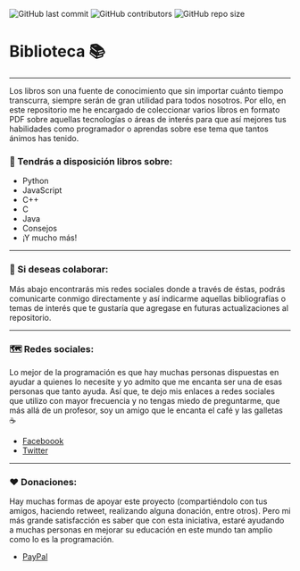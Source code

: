 ![GitHub last commit](https://img.shields.io/github/last-commit/educa2ucv/libreria?color=%23229395&label=Last%20commit&logo=git&logoColor=%23fff&style=for-the-badge) ![GitHub contributors](https://img.shields.io/github/contributors/educa2ucv/libreria?color=%237acbcd&logo=github&logoColor=%23fff&style=for-the-badge) ![GitHub repo size](https://img.shields.io/github/repo-size/educa2ucv/libreria?color=%23229395&logo=github&logoColor=%23fff&style=for-the-badge)

# Biblioteca 📚
---

Los libros son una fuente de conocimiento que sin importar cuánto tiempo transcurra, siempre serán de gran utilidad para todos nosotros. Por ello, en este repositorio me he encargado de coleccionar varios libros en formato PDF sobre aquellas tecnologías o áreas de interés para que así mejores tus habilidades como programador o aprendas sobre ese tema que tantos ánimos has tenido.

### 📝 Tendrás a disposición libros sobre:

- Python
- JavaScript
- C++
- C
- Java
- Consejos
- ¡Y mucho más!

---

### 🙌 Si deseas colaborar:

Más abajo encontrarás mis redes sociales donde a través de éstas, podrás comunicarte conmigo directamente y así indicarme aquellas bibliografías o temas de interés que te gustaría que agregase en futuras actualizaciones al repositorio.

---
### 🗺️ Redes sociales:

Lo mejor de la programación es que hay muchas personas dispuestas en ayudar a quienes lo necesite y yo admito que me encanta ser una de esas personas que tanto ayuda. Así que, te dejo mis enlaces a redes sociales que utilizo con mayor frecuencia y no tengas miedo de preguntarme, que más allá de un profesor, soy un amigo que le encanta el café y las galletas ☕

- [Faceboook][fb]
- [Twitter][tw]

---
### ❤️ Donaciones:

Hay muchas formas de apoyar este proyecto (compartiéndolo con tus amigos, haciendo retweet, realizando alguna donación, entre otros). Pero mi más grande satisfacción es saber que con esta iniciativa, estaré ayudando a muchas personas en mejorar su educación en este mundo tan amplio como lo es la programación.

- [PayPal][paypal]

<!-- Enlaces -->
[fb]: https://facebook.com/alexanyernas/
[tw]: https://twitter.com/alexanyernas/
[paypal]: https://paypal.me/alexanyernas/
